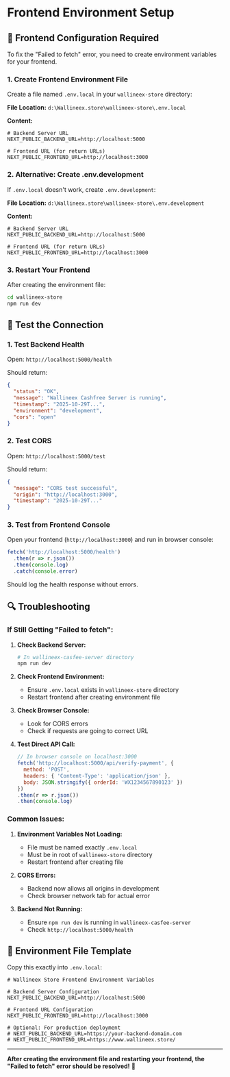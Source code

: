 # Frontend Environment Setup

## 🔧 Frontend Configuration Required

To fix the "Failed to fetch" error, you need to create environment variables for your frontend.

### 1. Create Frontend Environment File

Create a file named `.env.local` in your `wallineex-store` directory:

**File Location:** `d:\Wallineex.store\wallineex-store\.env.local`

**Content:**
```env
# Backend Server URL
NEXT_PUBLIC_BACKEND_URL=http://localhost:5000

# Frontend URL (for return URLs)
NEXT_PUBLIC_FRONTEND_URL=http://localhost:3000
```

### 2. Alternative: Create .env.development

If `.env.local` doesn't work, create `.env.development`:

**File Location:** `d:\Wallineex.store\wallineex-store\.env.development`

**Content:**
```env
# Backend Server URL
NEXT_PUBLIC_BACKEND_URL=http://localhost:5000

# Frontend URL (for return URLs)
NEXT_PUBLIC_FRONTEND_URL=http://localhost:3000
```

### 3. Restart Your Frontend

After creating the environment file:

```bash
cd wallineex-store
npm run dev
```

## 🧪 Test the Connection

### 1. Test Backend Health
Open: `http://localhost:5000/health`

Should return:
```json
{
  "status": "OK",
  "message": "Wallineex Cashfree Server is running",
  "timestamp": "2025-10-29T...",
  "environment": "development",
  "cors": "open"
}
```

### 2. Test CORS
Open: `http://localhost:5000/test`

Should return:
```json
{
  "message": "CORS test successful",
  "origin": "http://localhost:3000",
  "timestamp": "2025-10-29T..."
}
```

### 3. Test from Frontend Console

Open your frontend (`http://localhost:3000`) and run in browser console:

```javascript
fetch('http://localhost:5000/health')
  .then(r => r.json())
  .then(console.log)
  .catch(console.error)
```

Should log the health response without errors.

## 🔍 Troubleshooting

### If Still Getting "Failed to fetch":

1. **Check Backend Server:**
   ```bash
   # In wallineex-casfee-server directory
   npm run dev
   ```

2. **Check Frontend Environment:**
   - Ensure `.env.local` exists in `wallineex-store` directory
   - Restart frontend after creating environment file

3. **Check Browser Console:**
   - Look for CORS errors
   - Check if requests are going to correct URL

4. **Test Direct API Call:**
   ```javascript
   // In browser console on localhost:3000
   fetch('http://localhost:5000/api/verify-payment', {
     method: 'POST',
     headers: { 'Content-Type': 'application/json' },
     body: JSON.stringify({ orderId: 'WX1234567890123' })
   })
   .then(r => r.json())
   .then(console.log)
   ```

### Common Issues:

1. **Environment Variables Not Loading:**
   - File must be named exactly `.env.local`
   - Must be in root of `wallineex-store` directory
   - Restart frontend after creating file

2. **CORS Errors:**
   - Backend now allows all origins in development
   - Check browser network tab for actual error

3. **Backend Not Running:**
   - Ensure `npm run dev` is running in `wallineex-casfee-server`
   - Check `http://localhost:5000/health`

## 📝 Environment File Template

Copy this exactly into `.env.local`:

```env
# Wallineex Store Frontend Environment Variables

# Backend Server Configuration
NEXT_PUBLIC_BACKEND_URL=http://localhost:5000

# Frontend URL Configuration  
NEXT_PUBLIC_FRONTEND_URL=http://localhost:3000

# Optional: For production deployment
# NEXT_PUBLIC_BACKEND_URL=https://your-backend-domain.com
# NEXT_PUBLIC_FRONTEND_URL=https://www.wallineex.store/
```

---

**After creating the environment file and restarting your frontend, the "Failed to fetch" error should be resolved!** 🎉
